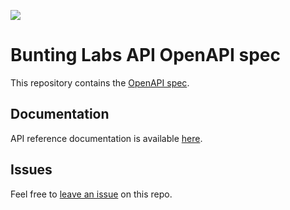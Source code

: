 [![](https://fern-image-hosting.s3.us-east-1.amazonaws.com/OpenAPI_no_bkg.png)](/openapi.yml)

# Bunting Labs API OpenAPI spec

This repository contains the [OpenAPI spec](/openapi.yml).

## Documentation

API reference documentation is available [here](https://docs.buntinglabs.com/introduction).

## Issues

Feel free to [leave an issue](https://github.com/fern-buntinglabs}/buntinglabs-openapi/issues) on this repo.
